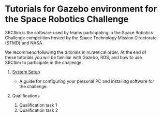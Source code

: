 # Tutorials for Gazebo environment for the Space Robotics Challenge

SRCSim is the software used by teams participating in the Space Robotics
Challenge competition hosted by the Space Technology Mission Directorate (STMD)
and NASA.

We recommend following the tutorials in numerical order. At the end of these tutorials you will be familiar with Gazebo, ROS, and how to use SRCSim to participate in the challenge.

1. [System Setup](https://bitbucket.org/osrf/srcsim/wiki/system_setup)
    * A guide for configuring your personal PC and installing software for the challenge.

1. Qualifications
    1. Qualification task 1
    1. Qualification task 2
